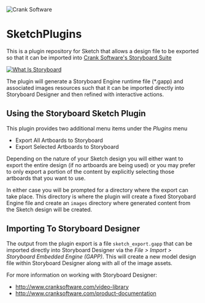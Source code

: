 ![Crank Software](http://www.cranksoftware.com/cranksoftware/v6.0.0/docs/webhelp/Crank-logo.png)

# SketchPlugins

This is a plugin repository for Sketch that allows a design file to be exported so that it can be imported into [Crank Software's Storyboard Suite](http://www.cranksoftware.com/storyboard)

[![What Is Storyboard](http://img.youtube.com/vi/E0LO0FtbXvs/0.jpg)](http://www.youtube.com/watch?v=E0LO0FtbXvs)

The plugin will generate a Storyboard Engine runtime file (\*.gapp) and associated images resources such that it can be imported directly
into Storyboard Designer and then refined with interactive actions.

## Using the Storyboard Sketch Plugin

This plugin provides two additional menu items under the *Plugins* menu
- Export All Artboards to Storyboard
- Export Selected Artboards to Storyboard

Depending on the nature of your Sketch design you will either want to export the entire design (if no artboards are being used) or
you may prefer to only export a portion of the content by explicitly selecting those artboards that you want to use.

In either case you will be prompted for a directory where the export can take place.  This directory is where the plugin will
create a fixed Storyobard Engine file and create an `images` directory where generated content from the Sketch design will 
be created.

## Importing To Storyboard Designer

The output from the plugin export is a file `sketch_export.gapp` that can be imported directly into Storyboard Designer via
the *File > Import > Storyboard Embedded Engine (GAPP)*.  This will create a new model design file within Storyboard Designer 
along with all of the image assets.

For more information on working with Storyboard Designer:
 
* http://www.cranksoftware.com/video-library
* http://www.cranksoftware.com/product-documentation

